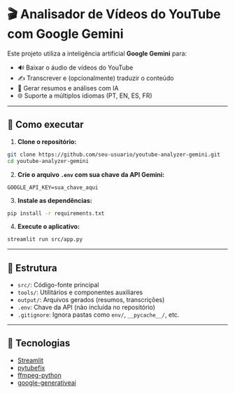 # 🎬 Analisador de Vídeos do YouTube com Google Gemini

Este projeto utiliza a inteligência artificial **Google Gemini** para:

- 🔊 Baixar o áudio de vídeos do YouTube
- ✍️ Transcrever e (opcionalmente) traduzir o conteúdo
- 🧠 Gerar resumos e análises com IA
- 🌐 Suporte a múltiplos idiomas (PT, EN, ES, FR)

---

## 🚀 Como executar

1. **Clone o repositório:**
```bash
git clone https://github.com/seu-usuario/youtube-analyzer-gemini.git
cd youtube-analyzer-gemini
````

2. **Crie o arquivo `.env` com sua chave da API Gemini:**

```env
GOOGLE_API_KEY=sua_chave_aqui
```

3. **Instale as dependências:**

```bash
pip install -r requirements.txt
```

4. **Execute o aplicativo:**

```bash
streamlit run src/app.py
```

---

## 📂 Estrutura

* `src/`: Código-fonte principal
* `tools/`: Utilitários e componentes auxiliares
* `output/`: Arquivos gerados (resumos, transcrições)
* `.env`: Chave da API (não incluída no repositório)
* `.gitignore`: Ignora pastas como `env/`, `__pycache__/`, etc.

---

## 📌 Tecnologias

* [Streamlit](https://streamlit.io/)
* [pytubefix](https://pypi.org/project/pytubefix/)
* [ffmpeg-python](https://github.com/kkroening/ffmpeg-python)
* [google-generativeai](https://ai.google.dev/)
